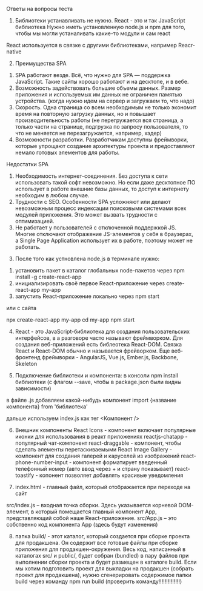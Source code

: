 Ответы на вопросы теста

1. Библиотеки устанавливать не нужно. React - это и так JavaScript библиотека
Нужно иметь установленную node.js и npm для того, чтобы мы могли устаналивать какие-то модули и сам react

React используется в связке с другими библиотеками, например Reacr-native

2. Преимущества SPA
1) SPA работают везде. Всё, что нужно для SPA — поддержка JavaScript. Такие сайты хорошо работают и на десктопе, и в вебе.
2) Возможность задействовать большие объемы данных. Размер приложения и используемых им данных не ограничен памятью устройства. (когда нужно идем на сервер и загружаем то, что надо)
3) Скорость. Одна страница со всем необходимым не только экономит время на повторную загрузку данных, но и повышает производительность работы (не перегружается вся страница, а только части на странице, подгрузка по запросу пользователя, то что не меняется не перезагружается, например, хэдер)
4) Возможности разработки. Разработчикам доступны фреймворки, которые упрощают создание архитектуры проекта и предоставляют немало готовых элементов для работы.

Недостатки SPA
1) Необходимость интернет-соединения. Без доступа к сети использовать такой софт невозможно. Но если даже десктопное ПО использует в работе внешние базы данных, то доступ к интернету необходим в любом случае.
2) Трудности с SEO. Особенности SPA усложняют или делают невозможным процесс индексации поисковыми системами всех модулей приложения. Это может вызвать трудности с оптимизацией.
3) Не работает у пользователей с отключенной поддержкой JS. Многие отключают отображение JS-элементов у себя в браузерах, а Single Page Application использует их в работе, поэтому может не работать.

3. После того как устновлена node.js в терминале нужно:
1) установить пакет в каталог глобальных node-пакетов через npm install -g create-react-app
2) инициализировать своё первое React-приложение через create-react-app my-app
3) запустить React-приложение локально через npm start

или с сайта

npx create-react-app my-app
cd my-app
npm start

4. React - это JavaScript-библиотека для создания пользовательских интерфейсов, в а разговоре часто называют фреймворком.
Для создания веб-приложений есть библеотека React-DOM. Связка React и React-DOM обычно и называется фрейворком.
Еще веб-фронтенд фреймворки - AngularJS, Vue.js, Ember.js, Backbone, Skeleton

5. Подключение библиотеки и компонента:
в консоли
npm install библиотеки      (с флагом --save, чтобы в package.json были видны зависимости)

в файле .js добавляем какой-нибудь компонент
import {название компонента} from 'библиотека' 

дальше используем  index.js как тег <Компонент />

6. Внешник компоненты
React Icons - компонент включает популярные иконки для использования в реакт приложениях
reactjs-chatapp - популярный чат-компонент
react-draggable - компонент, чтобы сделать элементы перетаскиваемыми
React Image Gallery - компонент для создания галерей и каруселей из изображений
react-phone-number-input - компонент форматирует введенный телефонный номер (авто ввод через + и страну показывает)
react-toastify - копонент позволяет добавлять красивые уведомления

7. index.html - главный файл, который отображается при переходе на сайт

src/index.js – входная точка сборки. Здесь указывается корневой DOM-элемент, в который помещается главный компонент App, представляющий собой наше React-приложение.
src/App.js – это собственно код компонента App (здесь будут изменения)

8. папка build/ - этот каталог, который создается при сборке проекта для продакшена. Он содержит
все готовые файлы при сборке приложения для продакшен-окружения. Весь код,
написанный в каталогах src/ и public/, будет собран (bundled) в пару файлов при
выполнении сборки проекта и будет размещен в каталоге build.
Если мы хотим подготовить проект для выкладки на продакшен (собрать проект для продакшена), нужно сгенерировать содержимое папки build через команду npm run build (проверить команду!!!!!!!!!!!!!!)